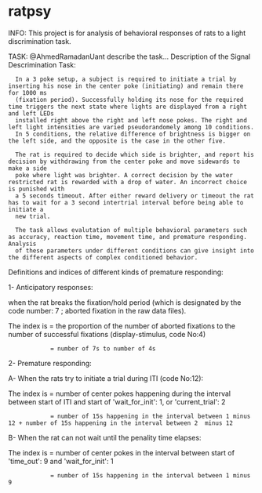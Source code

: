 # ratpsy
INFO: This project is for analysis of behavioral responses of rats to a light discrimination task.

TASK: @AhmedRamadanUant describe the task...
      Description of the Signal Descrimination Task:

      In a 3 poke setup, a subject is required to initiate a trial by inserting his nose in the center poke (initiating) and remain there for 1000 ms
      (fixation period). Successfully holding its nose for the required time triggers the next state where lights are displayed from a right and left LEDs
      installed right above the right and left nose pokes. The right and left light intensities are varied pseudorandomely among 10 conditions.
      In 5 conditions, the relative difference of brightness is bigger on the left side, and the opposite is the case in the other five. 

      The rat is required to decide which side is brighter, and report his decision by withdrawing from the center poke and move sidewards to make a side
      poke where light was brighter. A correct decision by the water restricted rat is rewarded with a drop of water. An incorrect choice is punished with 
      a 5 seconds timeout. After either reward delivery or timeout the rat has to wait for a 3 second intertrial interval before being able to initiate a 
      new trial.

      The task allows evalutation of multiple behavioral parameters such as accuracy, reaction time, movement time, and premature responding. Analysis 
      of these parameters under different conditions can give insight into the different aspects of complex conditioned behavior.


Definitions and indices of different kinds of premature responding:

1- Anticipatory responses:

   when the rat breaks the fixation/hold period (which is designated by the code number: 7 ; aborted fixation in the raw data files).

   The index is = the proportion of the number of aborted fixations to the number of successful fixations (display-stimulus, code No:4)

                = number of 7s to number of 4s


2- Premature responding:

   A- When the rats try to initiate a trial during ITI (code No:12):

   The index is = number of center pokes happening during the interval between start of ITI and start of 'wait_for_init': 1, or 'current_trial': 2

                = number of 15s happening in the interval between 1 minus 12 + number of 15s happening in the interval between 2  minus 12



   B- When the rat can not wait until the penality time elapses:


   The index is = number of center pokes in the interval between start of 'time_out': 9 and 'wait_for_init': 1

                = number of 15s happening in the interval between 1 minus 9 
